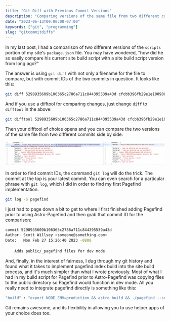 ```yaml
---
title: "Git Diff with Previous Commit Versions"
description: "Comparing versions of the same file from two different commits using git."
date: "2023-06-13T09:00:00-07:00"
keywords: ["git", "programming"]
slug: "gitcommitdiffs"
---
```


In my last post, I had a comparison of two different versions of the `scripts` portion of my site's `package.json` file. You may have wondered, "how did he so easily compare his current site build script with a site build script version from long ago?"

The answer is using `git diff` with not only a filename for the file to compare, but with commit IDs of the two commits in question. It looks like this:

```sh frame="code"
git diff 5298935609b106365c2786a711c844395539a43d cfcbb396fb29e1e100908152f002ae2f9f6d3f29 package.json
```

And if you use a difftool for comparing changes, just change `diff` to `difftool` in the above:

```sh frame="code"
git difftool 5298935609b106365c2786a711c844395539a43d cfcbb396fb29e1e100908152f002ae2f9f6d3f29 package.json
```

Then your difftool of choice opens and you can compare the two versions of the same file from two different commits side by side:

[![Comparing two versions of the same file from two different commits](../../assets/images/posts/GitDiffTool-DF155BA0-CF87-46DC-8DBB-DF87B267513A.png)](/images/posts/GitDiffTool-DF155BA0-CF87-46DC-8DBB-DF87B267513A.png)

In order to find commit IDs, the command `git log` will do the trick. The commit at the top is your latest commit. You can even search for a particular phrase with `git log`, which I did in order to find my first Pagefind implementation.

```sh frame="code"
git log -S pagefind

```

I just had to page down a bit to get to where I first finished adding Pagefind prior to using Astro-Pagefind and then grab that commit ID for the comparison:

```sh frame="code"
commit 5298935609b106365c2786a711c844395539a43d
Author: Scott Willsey <someone@something.com>
Date:   Mon Feb 27 15:26:40 2023 -0800

    Adds public/_pagefind files for dev mode
```

And, finally, in the interest of fairness, I dug through my git history and found what it takes to implement pagefind index build into the site build process, and it's much simpler than what I wrote previously. Most of what I had in my build script for Pagefind prior to Astro-Pagefind was copying files to the public directory so Pagefind would function in dev mode. All you really need to integrate pagefind directly is something like this:

```sh frame="code"
"build" : "export NODE_ENV=production && astro build && ./pagefind --source dist"
```

Git remains awesome, and its flexibility in allowing you to use helper apps of your choice does too.
